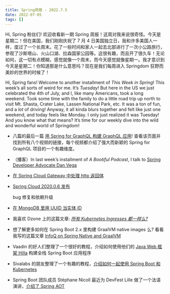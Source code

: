 ```yaml
---
title: Spring周报 - 2022.7.5
date: 2022-07-05
tags: []
---
```


Hi, Spring 粉丝们! 欢迎收看新一期 Spring 周报！这周对我来说很奇怪。今天是星期二！但在美国，我们刚刚庆祝了 7 月 4 日美国独立日，我和许多美国人一样，度过了一个长周末。花了一些时间和家人一起去北部进行了一次小公路旅行，参观了沙斯塔山、火山口湖、拉森国家公园等。这很有趣，而且开了很久车！无论如何，这一切有点模糊，感觉就像一个周末，而今天感觉就像星期一。我才意识到今天是星期二！你知道那是什么意思吗？现在是我们每周进入 Springdom 狂野而美妙的世界的时候了！

Hi, Spring fans! Welcome to another installment of *This Week in Spring*! This week’s all sorts of weird for me. It’s *Tuesday*! But here in the US we just celebrated the 4th of July, and I, like many Americans, took a long weekend. Took some time with the family to do a little road trip up north to visit Mt. Shasta, Crater Lake, Lassen National Park, etc. It was a ton of fun, and a *lot* of driving! Anyway, it all kinda blurs together and felt like just one weekend, and today feels like Monday. I only just realized it was Tuesday! And you know what that means? It’s time for our weekly dive into the wild and wonderful world of Springdom!

- 八篇的最后一篇 [用 Spring for GraphQL 构建 GraphQL 应用](https://spring.io/blog/2022/06/23/spring-tips-learn-spring-for-graphql-the-last-two-episodes-parts-7-and-8)! 查看该页面并找到所有八个视频的链接，每个视频都介绍了强大而新颖的 Spring for GraphQL 项目的一个有趣维度。
- （播客）In last week’s installment of *A Bootiful Podcast*, I talk to [Spring Developer Advocate Dan Vega](https://spring.io/blog/2022/06/30/a-bootiful-podcast-spring-developer-advocate-dan-vega)
- [在 Spring Cloud Gateway 中处理 http 返回体](https://feeds.feedblitz.com/~/700971812/0/baeldung~Processing-the-Response-Body-in-Spring-Cloud-Gateway)
- [Spring Cloud 2020.0.6 发布](https://spring.io/blog/2022/06/30/spring-cloud-2020-0-6-is-available)
    
    bug 修复和依赖升级
    
- [在 MongoDB 里用 UUID 当实体 ID](https://feeds.feedblitz.com/~/701498588/0/baeldung~UUID-as-Entity-ID-in-MongoDB)
- 我喜欢 Dzone 上的这篇文章: *[所有 Kubernetes Ingresses 都一样么?](https://dzone.com/articles/are-all-kubernetes-ingresses-the-same)*
- 想了解更多如何在 Spring Boot 2.x 里构建 GraalVM native images 么? 看看我写的这篇文章 [InfoQ on Spring Native and GraalVM](https://www.infoq.com/articles/native-java-spring-boot/)
- Vaadin 的好人们整理了一个很好的教程，介绍如何使用他们的 [Java Web 框架 Hilla](https://www.youtube.com/watch?v=WqTE94FmPu0) 构建全栈 Spring Boot 应用程序
- Sivalabs 的朋友整理了一个有趣的教程，[介绍如何一起使用 Spring Boot 和 Kubernetes](https://www.youtube.com/watch?v=pGbBuwzyiV4)
- Spring Boot 团队成员 Stéphane Nicoll 最近为 DevFest Lille 做了一个法语演讲，[介绍了 Spring AOT](https://www.youtube.com/watch?v=-PuhIdo09FA)